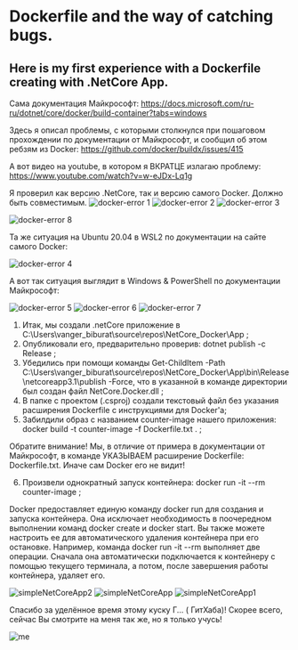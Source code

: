 # Dockerfile and the way of catching bugs. 
## Here is my first experience with a Dockerfile creating with .NetCore App.

Сама документация Майкрософт: https://docs.microsoft.com/ru-ru/dotnet/core/docker/build-container?tabs=windows

Здесь я описал проблемы, с которыми столкнулся при пошаговом прохождении по документации от Майкрософт, и сообщил об этом ребзям из Docker: 
https://github.com/docker/buildx/issues/415

А вот видео на youtube, в котором я ВКРАТЦЕ излагаю проблему: https://www.youtube.com/watch?v=w-eJDx-Lq1g

Я проверил как версию .NetCore, так и версию самого Docker. Должно быть совместимым.
![docker-error 1](https://user-images.githubusercontent.com/71845085/97424304-93401e00-1921-11eb-9109-47b9b531eb00.PNG)
![docker-error 2](https://user-images.githubusercontent.com/71845085/97424318-989d6880-1921-11eb-8913-d1549803f980.PNG)
![docker-error 3](https://user-images.githubusercontent.com/71845085/97424321-99ce9580-1921-11eb-8a4d-852952cb51d0.PNG)

![docker-error 8](https://user-images.githubusercontent.com/71845085/97424342-9f2be000-1921-11eb-87ac-cd4f0a931b77.PNG)

Та же ситуация на Ubuntu 20.04 в WSL2 по документации на сайте самого Docker:

![docker-error 4](https://user-images.githubusercontent.com/71845085/97424328-9affc280-1921-11eb-841c-d88fcf76f6f6.PNG)

А вот так ситуация выглядит в Windows & PowerShell по документации Майкрософт:

![docker-error 5](https://user-images.githubusercontent.com/71845085/97424333-9c30ef80-1921-11eb-8fa9-f802d8a64d76.PNG)
![docker-error 6](https://user-images.githubusercontent.com/71845085/97424336-9cc98600-1921-11eb-9c4d-095e931c2c34.PNG)
![docker-error 7](https://user-images.githubusercontent.com/71845085/97424340-9dfab300-1921-11eb-96da-beef5dcb8fa9.PNG)

1) Итак, мы создали .netCore приложение в C:\Users\vanger_biburat\source\repos\NetCore_Docker\App ;
2) Опубликовали его, предварительно проверив: dotnet publish -c Release ;
3) Убедились при помощи команды Get-ChildItem -Path C:\Users\vanger_biburat\source\repos\NetCore_Docker\App\bin\Release\netcoreapp3.1\publish -Force, что в указанной в команде директории был создан файл NetCore.Docker.dll ;
4) В папке с проектом (.csproj) создали текстовый файл без указания расширения Dockerfile с инструкциями для Docker'а;
5) Забилдили образ с названием counter-image нашего приложения: docker build -t counter-image -f Dockerfile.txt . ;

Обратите внимание! Мы, в отличие от примера в документации от Майкрософт, в команде УКАЗЫВАЕМ расширение Dockerfile: Dockerfile.txt. Иначе сам Docker его не видит!

6) Произвели однократный запуск контейнера: docker run -it --rm counter-image ;

Docker предоставляет единую команду docker run для создания и запуска контейнера. Она исключает необходимость в поочередном выполнении команд docker create и docker start. Вы также можете настроить ее для автоматического удаления контейнера при его остановке. Например, команда docker run -it --rm выполняет две операции. Сначала она автоматически подключается к контейнеру с помощью текущего терминала, а потом, после завершения работы контейнера, удаляет его.

![simpleNetCoreApp2](https://user-images.githubusercontent.com/71845085/97429341-59bee100-1928-11eb-9548-343739ab9652.PNG)
![simpleNetCoreApp](https://user-images.githubusercontent.com/71845085/97429344-5c213b00-1928-11eb-99ec-956d054111d0.PNG)
![simpleNetCoreApp1](https://user-images.githubusercontent.com/71845085/97429346-5cb9d180-1928-11eb-91e3-3d2383c1aefa.PNG)


Спасибо за уделённое время этому куску Г... ( ГитХаба)!
 Скорее всего, сейчас Вы смотрите на меня так же, но я только учусь!

![me](https://user-images.githubusercontent.com/71845085/97424264-86232f00-1921-11eb-9083-b05d2b951591.png)
